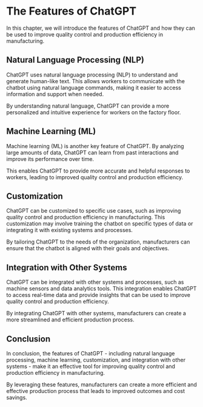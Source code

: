 The Features of ChatGPT
===========================================================

In this chapter, we will introduce the features of ChatGPT and how they can be used to improve quality control and production efficiency in manufacturing.

Natural Language Processing (NLP)
---------------------------------

ChatGPT uses natural language processing (NLP) to understand and generate human-like text. This allows workers to communicate with the chatbot using natural language commands, making it easier to access information and support when needed.

By understanding natural language, ChatGPT can provide a more personalized and intuitive experience for workers on the factory floor.

Machine Learning (ML)
---------------------

Machine learning (ML) is another key feature of ChatGPT. By analyzing large amounts of data, ChatGPT can learn from past interactions and improve its performance over time.

This enables ChatGPT to provide more accurate and helpful responses to workers, leading to improved quality control and production efficiency.

Customization
-------------

ChatGPT can be customized to specific use cases, such as improving quality control and production efficiency in manufacturing. This customization may involve training the chatbot on specific types of data or integrating it with existing systems and processes.

By tailoring ChatGPT to the needs of the organization, manufacturers can ensure that the chatbot is aligned with their goals and objectives.

Integration with Other Systems
------------------------------

ChatGPT can be integrated with other systems and processes, such as machine sensors and data analytics tools. This integration enables ChatGPT to access real-time data and provide insights that can be used to improve quality control and production efficiency.

By integrating ChatGPT with other systems, manufacturers can create a more streamlined and efficient production process.

Conclusion
----------

In conclusion, the features of ChatGPT - including natural language processing, machine learning, customization, and integration with other systems - make it an effective tool for improving quality control and production efficiency in manufacturing.

By leveraging these features, manufacturers can create a more efficient and effective production process that leads to improved outcomes and cost savings.
